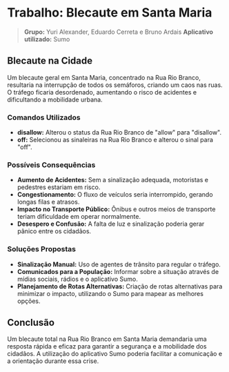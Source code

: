 # Trabalho: Blecaute em Santa Maria

> **Grupo:** Yuri Alexander, Eduardo Cerreta e Bruno Ardais
> **Aplicativo utilizado:** Sumo

## Blecaute na Cidade

Um blecaute geral em Santa Maria, concentrado na Rua Rio Branco, resultaria na interrupção de todos os semáforos, criando um caos nas ruas. O tráfego ficaria desordenado, aumentando o risco de acidentes e dificultando a mobilidade urbana.

### Comandos Utilizados

- **disallow:** Alterou o status da Rua Rio Branco de "allow" para "disallow".
- **off:** Selecionou as sinaleiras na Rua Rio Branco e alterou o sinal para "off".

### Possíveis Consequências

- **Aumento de Acidentes:** Sem a sinalização adequada, motoristas e pedestres estariam em risco.
- **Congestionamento:** O fluxo de veículos seria interrompido, gerando longas filas e atrasos.
- **Impacto no Transporte Público:** Ônibus e outros meios de transporte teriam dificuldade em operar normalmente.
- **Desespero e Confusão:** A falta de luz e sinalização poderia gerar pânico entre os cidadãos.

### Soluções Propostas

- **Sinalização Manual:** Uso de agentes de trânsito para regular o tráfego.
- **Comunicados para a População:** Informar sobre a situação através de mídias sociais, rádios e o aplicativo Sumo.
- **Planejamento de Rotas Alternativas:** Criação de rotas alternativas para minimizar o impacto, utilizando o Sumo para mapear as melhores opções.

## Conclusão

Um blecaute total na Rua Rio Branco em Santa Maria demandaria uma resposta rápida e eficaz para garantir a segurança e a mobilidade dos cidadãos. A utilização do aplicativo Sumo poderia facilitar a comunicação e a orientação durante essa crise.
